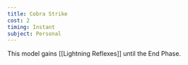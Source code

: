 ```yaml
---
title: Cobra Strike
cost: 2
timing: Instant
subject: Personal
---
```

This model gains [[Lightning Reflexes]] until the End Phase.